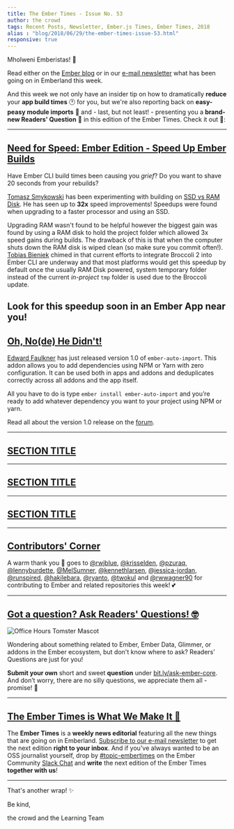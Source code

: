 ```yaml
---
title: The Ember Times - Issue No. 53
author: the crowd
tags: Recent Posts, Newsletter, Ember.js Times, Ember Times, 2018
alias : "blog/2018/06/29/the-ember-times-issue-53.html"
responsive: true
---
```


Mholweni Emberistas! 🐹

Read either on the [Ember blog](https://www.emberjs.com/blog/2018/06/29/the-ember-times-issue-53.html) or in our [e-mail newsletter](https://the-emberjs-times.ongoodbits.com/2018/06/29/the-ember-times-issue-53) what has been going on in Emberland this week.

And this week we not only have an insider tip on how to dramatically **reduce** your **app build times** 🕐 for you,
but we're also reporting back on **easy-peasy module imports** 🙌 and - last, but not least! - presenting you a **brand-new Readers' Question** 💯 in this edition of the Ember Times. Check it out 🐹:

---

## [Need for Speed: Ember Edition - Speed Up Ember Builds](https://github.com/ember-cli/ember-cli/issues/7645)

Have Ember CLI build times been causing you *grief*? Do you want to shave 20 seconds from your rebuilds?

[Tomasz Smykowski](https://github.com/tomaszs) has been experimenting with building on [SSD vs RAM Disk](https://emberjs-developer.quora.com/How-to-make-Ember-js-CLI-ember-s-32-times-faster). He has seen up to **32x** speed improvements! Speedups were found when upgrading to a faster processor and using an SSD.

Upgrading RAM wasn't found to be helpful however the biggest gain was found by using a RAM disk to hold the project folder which allowed 3x speed gains during builds. The drawback of this is that when the computer shuts down the RAM disk is wiped clean (so make sure you commit often!).
[Tobias Bieniek](https://github.com/Turbo87) chimed in that current efforts to integrate Broccoli 2 into Ember CLI are underway and that most platforms would get this speedup by default once the usually RAM Disk powered, system temporary folder instead of the current _in-project_ `tmp` folder is used due to the Broccoli update.

Look for this speedup soon in an Ember App near you!
---

## [Oh, No(de) He Didn't!](https://github.com/ef4/ember-auto-import)
[Edward Faulkner](https://github.com/ef4) has just released version 1.0 of `ember-auto-import`. This addon allows you to add dependencies using NPM or Yarn with zero configuration. It can be used both in apps and addons and deduplicates correctly across all addons and the app itself.

All you have to do is type `ember install ember-auto-import` and you’re ready to add whatever dependency you want to your project using NPM or yarn.

Read all about the version 1.0 release on the [forum](https://discuss.emberjs.com/t/ember-auto-import-1-0-released/14997).

---

## [SECTION TITLE](#section-url)


---

## [SECTION TITLE](#section-url)


---

## [SECTION TITLE](#section-url)


---

## [Contributors' Corner](https://guides.emberjs.com/v3.2.0/contributing/repositories/)

<p>A warm thank you 💛 goes to <a href="https://github.com/rwjblue" target="gh-user">@rwjblue</a>, <a href="https://github.com/krisselden" target="gh-user">@krisselden</a>, <a href="https://github.com/pzuraq" target="gh-user">@pzuraq</a>, <a href="https://github.com/lennyburdette" target="gh-user">@lennyburdette</a>, <a href="https://github.com/MelSumner" target="gh-user">@MelSumner</a>, <a href="https://github.com/kennethlarsen" target="gh-user">@kennethlarsen</a>, <a href="https://github.com/jessica-jordan" target="gh-user">@jessica-jordan</a>, <a href="https://github.com/runspired" target="gh-user">@runspired</a>, <a href="https://github.com/hakilebara" target="gh-user">@hakilebara</a>, <a href="https://github.com/ryanto" target="gh-user">@ryanto</a>, <a href="https://github.com/twokul" target="gh-user">@twokul</a> and <a href="https://github.com/rwwagner90" target="gh-user">@rwwagner90</a>
</span> for contributing to Ember and related repositories this week! 💕
</p>

---

## [Got a question? Ask Readers' Questions! 🤓](https://docs.google.com/forms/d/e/1FAIpQLScqu7Lw_9cIkRtAiXKitgkAo4xX_pV1pdCfMJgIr6Py1V-9Og/viewform)

<div class="blog-row">
  <img class="float-right small transparent padded" alt="Office Hours Tomster Mascot" title="Readers' Questions" src="/images/tomsters/officehours.png" />

  <p>Wondering about something related to Ember, Ember Data, Glimmer, or addons in the Ember ecosystem, but don't know where to ask? Readers’ Questions are just for you!</p>

<p><strong>Submit your own</strong> short and sweet <strong>question</strong> under <a href="https://bit.ly/ask-ember-core" target="rq">bit.ly/ask-ember-core</a>. And don’t worry, there are no silly questions, we appreciate them all - promise! 🤞</p>

</div>

---

## [The Ember Times is What We Make It 🙌](https://embercommunity.slack.com/messages/C8P6UPWNN/)

The **Ember Times** is a **weekly news editorial** featuring all the new things that are going on in Emberland.
[Subscribe to our e-mail newsletter](https://the-emberjs-times.ongoodbits.com/) to get the next edition **right to your inbox**.
And if you've always wanted to be an OSS journalist yourself,
drop by [#topic-embertimes](https://embercommunity.slack.com/messages/C8P6UPWNN/)
on the Ember Community [Slack Chat](https://ember-community-slackin.herokuapp.com/)
and **write** the next edition of the Ember Times **together with us**!


---


That's another wrap!  ✨

Be kind,

the crowd and the Learning Team
